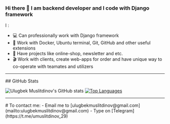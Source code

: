 ### Hi there 👋 I am backend developer and I code with Django framework


I :
- 💻 Can professionally work with Django framework
- :blue_book: Work with Docker, Ubuntu terminal, Git, GitHub and other useful extensions
- :newspaper: Have projects like online-shop, newsletter and etc.
- :clapper: Work with clients, create web-apps for order and have unique way to co-operate with teamates and utilizers

<hr>
## GitHub Stats

![Ulugbek Muslitdinov's GitHub stats](https://github-readme-stats.vercel.app/api?username=UlugbekMuslitdinov&show_icons=&private_count=true)
[![Top Languages](https://github-readme-stats.vercel.app/api/top-langs/?username=UlugbekMuslitdinov&layout=compact)]()

<hr>
# To contact me:
- Email me to [ulugbekmuslitdinov@gmail.com](mailto:ulugbekmuslitdinov@gmail.com)
- Type on [Telegram](https://t.me/umuslitdinov_29)
